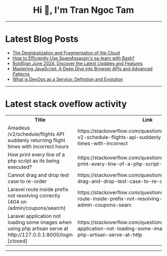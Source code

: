 <h1 align="center">Hi 👋, I'm Tran Ngoc Tam</h1>

---

# Latest Blog Posts 
<!-- BLOG-POST-LIST:START -->
- [The Deglobalization and Fragmentation of the Cloud](https://dev.to/code42cate/the-deglobalization-and-fragmentation-of-the-cloud-3p93)
- [How to Efficiently Use SpamAssassin&#39;s sa-learn with Bash?](https://dev.to/generatecodedev/how-to-efficiently-use-spamassassins-sa-learn-with-bash-1j98)
- [BoldSign June 2024: Discover the Latest Updates and Features](https://dev.to/boldsign/boldsign-june-2024-discover-the-latest-updates-and-features-12o3)
- [Mastering JavaScript: A Deep Dive into Browser APIs and Advanced Patterns](https://dev.to/code_2/mastering-javascript-a-deep-dive-into-browser-apis-and-advanced-patterns-35i3)
- [What is DevOps as a Service: Definition and Evolution](https://dev.to/artyom_mukhopad_a9444ed6d/what-is-devops-as-a-service-definition-and-evolution-g15)
<!-- BLOG-POST-LIST:END -->

---

# Latest stack oveflow activity
<table>
  <tr><th>Title</th><th>Link</th></tr>
  <!-- STACKOVERFLOW:START --><tr><td>Amadeus /v2/schedule/flights API suddenly returning flight times with incorrect hours</td><td>https://stackoverflow.com/questions/79610350/amadeus-v2-schedule-flights-api-suddenly-returning-flight-times-with-incorrect</td></tr><tr><td>How print every line of a php script as its being executed?</td><td>https://stackoverflow.com/questions/79610238/how-print-every-line-of-a-php-script-as-its-being-executed</td></tr><tr><td>Cannot drag and drop test case to re-order</td><td>https://stackoverflow.com/questions/79610202/cannot-drag-and-drop-test-case-to-re-order</td></tr><tr><td>Laravel route inside prefix not resolving correctly &lpar;404 on /admin/coupons/search&rpar;</td><td>https://stackoverflow.com/questions/79610119/laravel-route-inside-prefix-not-resolving-correctly-404-on-admin-coupons-searc</td></tr><tr><td>Laravel application not loading some images when using php artisan serve at http://127.0.0.1:8000/login [closed]</td><td>https://stackoverflow.com/questions/79609779/laravel-application-not-loading-some-images-when-using-php-artisan-serve-at-http</td></tr><!-- STACKOVERFLOW:END -->
</table>

---


